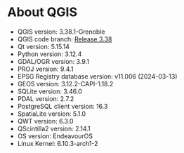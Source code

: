 # About QGIS

- QGIS version: 3.38.1-Grenoble
- QGIS code branch: [Release 3.38](https://github.com/qgis/QGIS/tree/release-3_38)
- Qt version: 5.15.14
- Python version: 3.12.4
- GDAL/OGR version: 3.9.1
- PROJ version: 9.4.1
- EPSG Registry database version: v11.006 (2024-03-13)
- GEOS version: 3.12.2-CAPI-1.18.2
- SQLite version: 3.46.0
- PDAL version: 2.7.2
- PostgreSQL client version: 16.3
- SpatiaLite version: 5.1.0
- QWT version: 6.3.0
- QScintilla2 version: 2.14.1
- OS version: EndeavourOS
- Linux Kernel: 6.10.3-arch1-2
